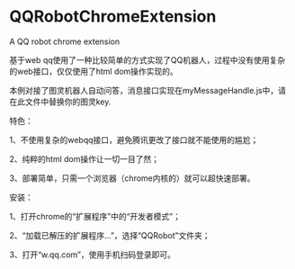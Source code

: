 # QQRobotChromeExtension
A QQ robot chrome extension

基于web qq使用了一种比较简单的方式实现了QQ机器人，过程中没有使用复杂的web接口，仅仅使用了html dom操作实现的。

本例对接了图灵机器人自动问答，消息接口实现在myMessageHandle.js中，请在此文件中替换你的图灵key.


特色：

  1、不使用复杂的webqq接口，避免腾讯更改了接口就不能使用的尴尬；
  
  2、纯粹的html dom操作让一切一目了然；
  
  3、部署简单，只需一个浏览器（chrome内核的）就可以超快速部署。


安装：

  1、打开chrome的“扩展程序”中的“开发者模式”；
  
  2、“加载已解压的扩展程序...”，选择“QQRobot”文件夹；
  
  3、打开“w.qq.com”，使用手机扫码登录即可。
  
